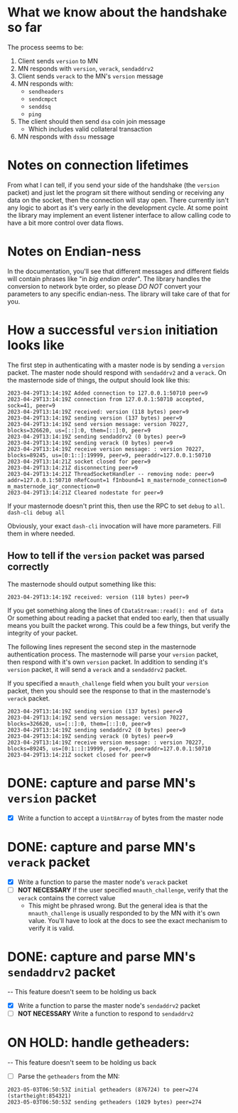 # What we know about the handshake so far
The process seems to be:

1. Client sends `version` to MN
2. MN responds with `version`, `verack`, `sendaddrv2`
3. Client sends `verack` to the MN's `version` message
4. MN responds with:
	- `sendheaders`
	- `sendcmpct`
	- `senddsq`
	- `ping`
5. The client should then send `dsa` coin join message
	- Which includes valid collateral transaction
6. MN responds with `dssu` message

# Notes on connection lifetimes
From what I can tell, if you send your side of the handshake (the `version` packet) and just let the program sit there without sending or receiving any data on the socket, then the connection will stay open. There currently isn't any logic to abort as it's very early in the development cycle. At some point the library may implement an event listener interface to allow calling code to have a bit more control over data flows.

# Notes on Endian-ness
In the documentation, you'll see that different messages and different fields will contain phrases like "in *big endian order*". The library handles the conversion to network byte order, so please _DO NOT_ convert your parameters to any specific endian-ness. The library will take care of that for you.


# How a successful `version` initiation looks like
The first step in authenticating with a master node is by sending a `version` packet.
The master node should respond with `sendaddrv2` and a `verack`.
On the masternode side of things, the output should look like this:

```
2023-04-29T13:14:19Z Added connection to 127.0.0.1:50710 peer=9
2023-04-29T13:14:19Z connection from 127.0.0.1:50710 accepted, sock=41, peer=9
2023-04-29T13:14:19Z received: version (118 bytes) peer=9
2023-04-29T13:14:19Z sending version (137 bytes) peer=9
2023-04-29T13:14:19Z send version message: version 70227, blocks=326620, us=[::]:0, them=[::]:0, peer=9
2023-04-29T13:14:19Z sending sendaddrv2 (0 bytes) peer=9
2023-04-29T13:14:19Z sending verack (0 bytes) peer=9
2023-04-29T13:14:19Z receive version message: : version 70227, blocks=89245, us=[0:1::]:19999, peer=9, peeraddr=127.0.0.1:50710
2023-04-29T13:14:21Z socket closed for peer=9
2023-04-29T13:14:21Z disconnecting peer=9
2023-04-29T13:14:21Z ThreadSocketHandler -- removing node: peer=9 addr=127.0.0.1:50710 nRefCount=1 fInbound=1 m_masternode_connection=0 m_masternode_iqr_connection=0
2023-04-29T13:14:21Z Cleared nodestate for peer=9
```

If your masternode doesn't print this, then use the RPC to set `debug` to `all`.
`dash-cli debug all`

Obviously, your exact `dash-cli` invocation will have more parameters. Fill them in where needed.


## How to tell if the `version` packet was parsed correctly

The masternode should output something like this:
```
2023-04-29T13:14:19Z received: version (118 bytes) peer=9
```

If you get something along the lines of `CDataStream::read(): end of data`
Or something about reading a packet that ended too early, then
that usually means you built the packet wrong. This could be a few things,
but verify the integrity of your packet.

The following lines represent the second step in the masternode authentication
process. The masternode will parse your `version` packet, then respond with it's
own `version` packet. In addition to sending it's `version` packet, it will send
a `verack` and a `sendaddrv2` packet.

If you specified a `mnauth_challenge` field when you built your `version` packet,
then you should see the response to that in the masternode's `verack` packet.
```
2023-04-29T13:14:19Z sending version (137 bytes) peer=9
2023-04-29T13:14:19Z send version message: version 70227, blocks=326620, us=[::]:0, them=[::]:0, peer=9
2023-04-29T13:14:19Z sending sendaddrv2 (0 bytes) peer=9
2023-04-29T13:14:19Z sending verack (0 bytes) peer=9
2023-04-29T13:14:19Z receive version message: : version 70227, blocks=89245, us=[0:1::]:19999, peer=9, peeraddr=127.0.0.1:50710
2023-04-29T13:14:21Z socket closed for peer=9
```

# DONE: capture and parse MN's `version` packet
- [x] Write a function to accept a `Uint8Array` of bytes from the master node

# DONE: capture and parse MN's `verack` packet
- [x] Write a function to parse the master node's `verack` packet
- [ ] **NOT NECESSARY** If the user specified `mnauth_challenge`, verify that the `verack` contains the correct value
	- This might be phrased wrong. But the general idea is that the `mnauth_challenge` is usually responded to by the MN with it's own value. You'll have to look at the docs to see the exact mechanism to verify it is valid.

# DONE: capture and parse MN's `sendaddrv2` packet
-- This feature doesn't seem to be holding us back
- [x] Write a function to parse the master node's `sendaddrv2` packet
- [ ] **NOT NECESSARY** Write a function to respond to `sendaddrv2`

# ON HOLD: handle getheaders:
-- This feature doesn't seem to be holding us back
- [ ] Parse the `getheaders` from the MN:
```
2023-05-03T06:50:53Z initial getheaders (876724) to peer=274 (startheight:854321)
2023-05-03T06:50:53Z sending getheaders (1029 bytes) peer=274
```

